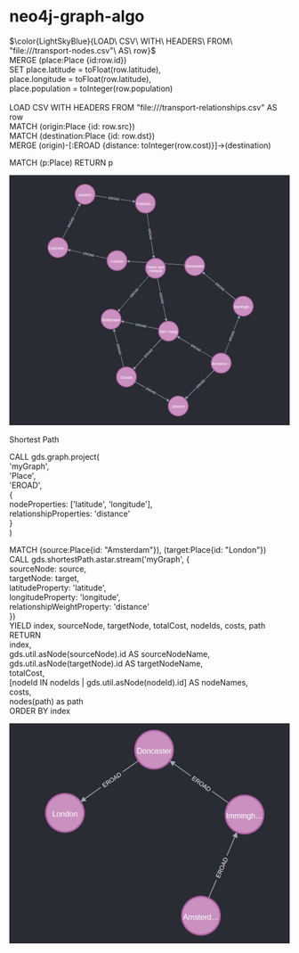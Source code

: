 # neo4j-graph-algo
<p align="left">
$\color{LightSkyBlue}{LOAD\ CSV\ WITH\ HEADERS\ FROM\ "file:///transport-nodes.csv"\ AS\ row}$<br>
MERGE (place:Place {id:row.id})<br>
SET place.latitude = toFloat(row.latitude),<br>
place.longitude = toFloat(row.latitude),<br>
place.population = toInteger(row.population)<br>
<br>
LOAD CSV WITH HEADERS FROM "file:///transport-relationships.csv" AS row<br>
MATCH (origin:Place {id: row.src})<br>
MATCH (destination:Place {id: row.dst})<br>
MERGE (origin)-[:EROAD {distance: toInteger(row.cost)}]->(destination)<br>
</p>
<p>MATCH (p:Place) RETURN p<br></p>
<p align="left">
<img src="/img/g1.jpg"  title="full city graph.">
</p>
<p align="left">Shortest Path</p>
<p align="left">
CALL gds.graph.project(<br>
    'myGraph',<br>
    'Place',<br>
    'EROAD',<br>
    {<br>
        nodeProperties: ['latitude', 'longitude'],<br>
        relationshipProperties: 'distance'<br>
    }<br>
)<br>
</p>
<p align="left">
MATCH (source:Place{id: "Amsterdam"}), (target:Place{id: "London"})<br>
CALL gds.shortestPath.astar.stream('myGraph', {<br>
    sourceNode: source,<br>
    targetNode: target,<br>
    latitudeProperty: 'latitude',<br>
    longitudeProperty: 'longitude',<br>
    relationshipWeightProperty: 'distance'<br>
})<br>
YIELD index, sourceNode, targetNode, totalCost, nodeIds, costs, path<br>
RETURN<br>
    index,<br>
    gds.util.asNode(sourceNode).id AS sourceNodeName,<br>
    gds.util.asNode(targetNode).id AS targetNodeName,<br>
    totalCost,<br>
    [nodeId IN nodeIds | gds.util.asNode(nodeId).id] AS nodeNames,<br>
    costs,<br>
    nodes(path) as path<br>
ORDER BY index<br>
<p>
<p align="left">
<img src="/img/g2.jpg"  title="shortest path road graph.">
</p>
